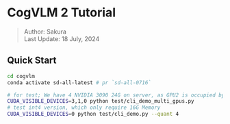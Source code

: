 # CogVLM 2 Tutorial

> Author: Sakura  
> Last Update: 18 July, 2024


## Quick Start

```bash
cd cogvlm
conda activate sd-all-latest # pr `sd-all-0716`

# for test; We have 4 NVIDIA 3090 24G on server, as GPU2 is occupied by other group, we use other GPUs.
CUDA_VISIBLE_DEVICES=3,1,0 python test/cli_demo_multi_gpus.py
# test int4 version, which only require 16G Memory
CUDA_VISIBLE_DEVICES=0 python test/cli_demo.py --quant 4
```